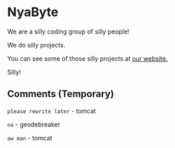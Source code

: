# NyaByte

We are a silly coding group of silly people!

We do silly projects.

You can see some of those silly projects at [our website.](https://nyabyte.dev/)

Silly!

## Comments (Temporary)

`please rewrite later` - tomcat

`no` - geodebreaker

`aw man` - tomcat
